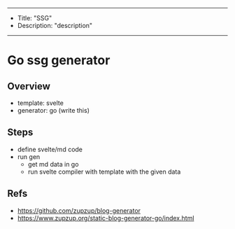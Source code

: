 ----
- Title: "SSG"
- Description: "description"
----

# Go ssg generator 
## Overview

- template: svelte
- generator: go (write this)

## Steps

- define svelte/md code
- run gen
   - get md data in go
   - run svelte compiler with template with the given data

## Refs

- https://github.com/zupzup/blog-generator
- https://www.zupzup.org/static-blog-generator-go/index.html
